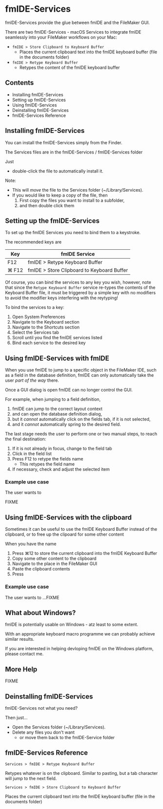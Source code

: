 # fmIDE-Services

fmIDE-Services provide the glue between fmIDE and the FileMaker GUI.

 There are two fmIDE-Services - macOS Services to integrate fmIDE seamlessly into your FileMaker workflows on your Mac:

- `fmIDE > Store Clipboard to Keyboard Buffer`
  - Places the current clipboard text into the fmIDE keyboard buffer (file in the documents folder)
- `fmIDE > Retype Keyboard Buffer`
  - Retypes the content of the fmIDE keyboard buffer

## Contents

- Installing fmIDE-Services
- Setting up fmIDE-Services
- Using fmIDE-Services
- Deinstalling fmIDE-Services
- fmIDE-Services Reference



## Installing fmIDE-Services

You can install the fmIDE-Services simply from the Finder.

The Services files are in the fmIDE-Services / fmIDE-Services folder

Just 

- double-click the file to automatically install it.

Note:

- This will *move* the file to the Services folder (~/Library/Services).
- If you would like to keep a copy of the file, then 
  1. First copy the files you want to install to a subfolder,
  2. and then double click them

## Setting up the fmIDE-Services

To set up the fmIDE Services you need to bind them to a keystroke.

The recommended keys are

|   Key | fmIDE Service
|-------|---------------------------------------
|   F12 | fmIDE > Retype Keyboard Buffer
| ⌘ F12 | fmIDE > Store Clipboard to Keyboard Buffer

Of course, you can bind the services to any key you wish, however, note that since the `Retype Keyboard Buffer` service re-types the contents of the Keyboard Buffer file, it must be triggered by a simple key with no modifiers to avoid the modifier keys interfering with the reytyping!

To bind the services to a key:

1. Open System Preferences
2. Navigate to the Keyboard section
3. Navigate to the Shortcuts section
4. Select the Services tab
5. Scroll until you find the fmIDE services listed
6. Bind each service to the desired key

## Using fmIDE-Services with fmIDE

When you use fmIDE to jump to a specific object in the FileMaker IDE, such as a field in the database definition, fmIDE can only automatically take the user _part of the way_ there. 

Once a GUI dialog is open fmIDE can no longer control the GUI.

For example, when jumping to a field definition, 

1. fmIDE can jump to the correct layout context 
2. and can open the database definition dialog,
3. but it _cannot_ automatically click on the fields tab, if it is not selected,
4. and it _cannot_ automatically spring to the desired field.

The last stage needs the user to perform one or two manual steps, to reach the final destination:

1. If it is not already in focus, change to the field tab
2. Click in the field list
3. Press F12 to retype the fields name
   - This retypes the field name
4. If necessary, check and adjust the selected item


### Example use case

The user wants to 

FIXME


## Using fmIDE-Services with the clipboard

Sometimes it can be useful to use the fmIDE Keyboard Buffer instead of the clipboard, or to free up the clipoard for some other content

When you have the name

1. Press ⌘12 to store the current clipboard into the fmIDE Keyboard Buffer
2. Copy some other content to the clipboard
3. Navigate to the place in the FileMaker GUI
4. Paste the clipboard contents
5. Press 

 ### Example use case

The user wants to …FIXME

## What about Windows?

fmIDE is potentially usable on Windows - atz least to some extent.

With an appropriate keyboard macro programme we can probably achieve similar results.

If you are interested in helping devloping fmIDE on the Windows platform, please contact me.

## More Help

FIXME

## Deinstalling fmIDE-Services

fmIDE-Services not what you need?

Then just…

- Open the Services folder (~/Library/Services).
- Delete any files you don't want
  - or move them back to the fmIDE-Service folder

## fmIDE-Services Reference



 `Services > fmIDE > Retype Keyboard Buffer`

Retypes whatever is on the clipboard. Similar to pasting, but a tab character will jump to the next field.



`Services > fmIDE > Store Clipboard to Keyboard Buffer`

Places the current clipboard text into the fmIDE keyboard buffer (file in the documents folder)